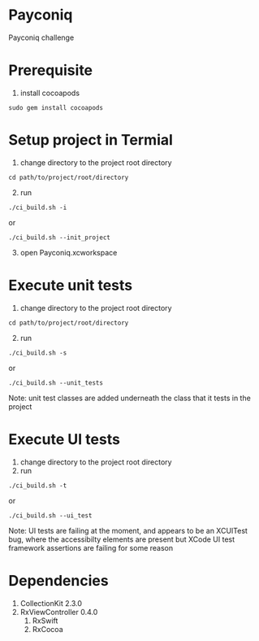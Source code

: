 # Payconiq
Payconiq challenge

# Prerequisite
1. install cocoapods
```
sudo gem install cocoapods
```


# Setup project in Termial
1. change directory to the project root directory 
```
cd path/to/project/root/directory
```
2. run 
```
./ci_build.sh -i
```
or 
```
./ci_build.sh --init_project
```
3. open Payconiq.xcworkspace

# Execute unit tests
1. change directory to the project root directory 
```
cd path/to/project/root/directory
```
2. run 
```
./ci_build.sh -s
```
or 
```
./ci_build.sh --unit_tests
```
Note: unit test classes are added underneath the class that it tests in the project

# Execute UI tests
1. change directory to the project root directory
2. run 
```
./ci_build.sh -t
```
or 
```
./ci_build.sh --ui_test
```

Note: UI tests are failing at the moment, and appears to be an XCUITest bug, where the accessibilty elements are present but
XCode UI test framework assertions are failing for some reason

# Dependencies
1. CollectionKit 2.3.0
2. RxViewController 0.4.0
   1. RxSwift
   2. RxCocoa
